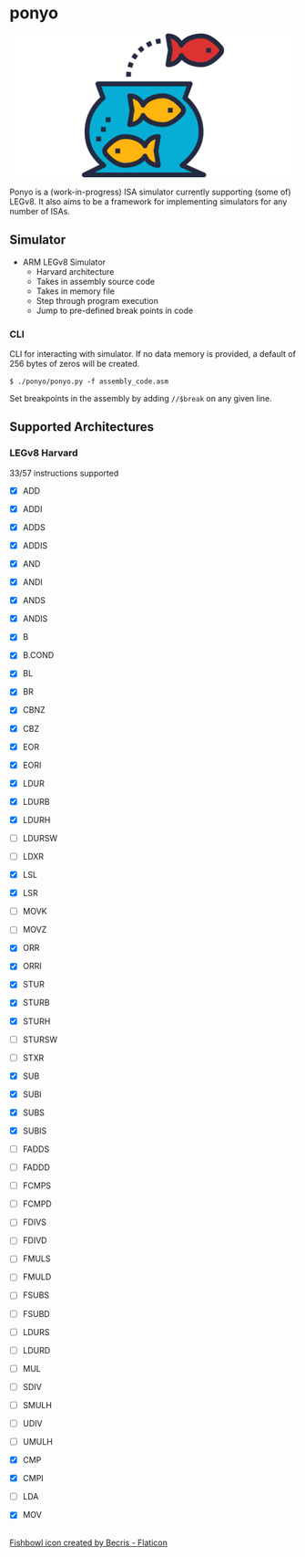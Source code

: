 # ponyo

![](./docs/fish-bowl.svg)

Ponyo is a (work-in-progress) ISA simulator currently supporting (some of) LEGv8.
It also aims to be a framework for implementing simulators for any number of ISAs.

## Simulator

- ARM LEGv8 Simulator
    - Harvard architecture
    - Takes in assembly source code
    - Takes in memory file
    - Step through program execution
    - Jump to pre-defined break points in code

### CLI

CLI for interacting with simulator. If no data memory is provided, 
a default of 256 bytes of zeros will be created.

```
$ ./ponyo/ponyo.py -f assembly_code.asm
```

Set breakpoints in the assembly by adding `//$break` on any given line.

<!-- ### TUI

TODO/CONCEPT

Optional TUI for interacting with simulator. Has a handful of components. 

- Code pane
    - Indicator of current line of code with surrounding code
- Register & flag pane
    - Shows the values of all of the registers and the flags
    - Select/copy/edit values
- Memory & stack pane
    - Scroll through the entire memory space
    - Select/copy/edit values
- Keybindings for controlling the simulator
    - S - Step to next line
    - N - Jump to next breakpoint
    - T - Toggle breakpoint
    - Q - Quit

### Library

TODO/CONCEPT

The simulator can also be integrated into another Python program as a library. -->

## Supported Architectures

### LEGv8 Harvard

33/57 instructions supported

- [x] ADD
- [x] ADDI
- [x] ADDS
- [x] ADDIS

- [x] AND
- [x] ANDI
- [x] ANDS
- [x] ANDIS

- [x] B
- [X] B.COND
- [X] BL
- [X] BR
- [x] CBNZ
- [x] CBZ

- [x] EOR
- [x] EORI

- [x] LDUR
- [X] LDURB
- [X] LDURH
- [ ] LDURSW
- [ ] LDXR

- [x] LSL
- [x] LSR

- [ ] MOVK
- [ ] MOVZ

- [x] ORR
- [x] ORRI

- [x] STUR
- [X] STURB
- [X] STURH
- [ ] STURSW
- [ ] STXR

- [x] SUB
- [x] SUBI
- [x] SUBS
- [x] SUBIS

- [ ] FADDS
- [ ] FADDD
- [ ] FCMPS
- [ ] FCMPD
- [ ] FDIVS
- [ ] FDIVD
- [ ] FMULS
- [ ] FMULD
- [ ] FSUBS
- [ ] FSUBD

- [ ] LDURS
- [ ] LDURD
- [ ] MUL
- [ ] SDIV
- [ ] SMULH
- [ ] UDIV
- [ ] UMULH

- [x] CMP
- [x] CMPI
- [ ] LDA
- [x] MOV

<br>
<a href="https://www.flaticon.com/free-icons/fishbowl" title="fishbowl icons">Fishbowl icon created by Becris - Flaticon</a>
